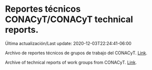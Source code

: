 # Reportes técnicos CONACyT/CONACyT technical reports.

Última actualización/Last update: 2020-12-03T22:24:41-06:00

Archivo de reportes técnicos de grupos de trabajo del CONACyT. [Link](https://coronavirus.conacyt.mx/productos/index.html).

Archive of technical reports of work groups from CONACyT. [Link](https://coronavirus.conacyt.mx/productos/index.html).
